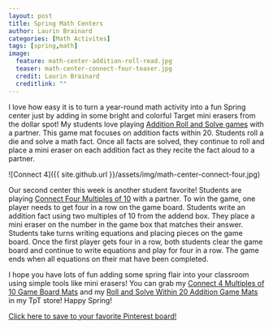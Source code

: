 ```yaml
---
layout: post
title: Spring Math Centers
author: Laurin Brainard
categories: [Math Activites]
tags: [spring,math]
image:
  feature: math-center-addition-roll-read.jpg
  teaser: math-center-connect-four-teaser.jpg
  credit: Laurin Brainard
  creditlink: ""
---
```

I love how easy it is to turn a year-round math activity into a fun Spring center just by adding in some bright and colorful Target mini erasers from the dollar spot! My students love playing [Addition Roll and Solve games](http://bit.ly/rollandsolve20) with a partner. This game mat focuses on addition facts within 20. Students roll a die and solve a math fact. Once all facts are solved, they continue to roll and place a mini eraser on each addition fact as they recite the fact aloud to a partner. 

![Connect 4]({{ site.github.url }}/assets/img/math-center-connect-four.jpg)

Our second center this week is another student favorite! Students are playing [Connect Four Multiples of 10](http://bit.ly/connect4math) with a partner. To win the game, one player needs to get four in a row on the game board. Students write an addition fact using two multiples of 10 from the addend box. They place a mini eraser on the number in the game box that matches their answer. Students take turns writing equations and placing pieces on the game board. Once the first player gets four in a row, both students clear the game board and continue to write equations and play for four in a row. The game ends when all equations on their mat have been completed. 

I hope you have lots of fun adding some spring flair into your classroom using simple tools like mini erasers! You can grab my [Connect 4 Multiples of 10 Game Board Mats](http://bit.ly/connect4math) and my [Roll and Solve Within 20 Addition Game Mats](http://bit.ly/rollandsolve20) in my TpT store! Happy Spring!

[Click here to save to your favorite Pinterest board!](https://pin.it/rwrgn57fzzkbqs)